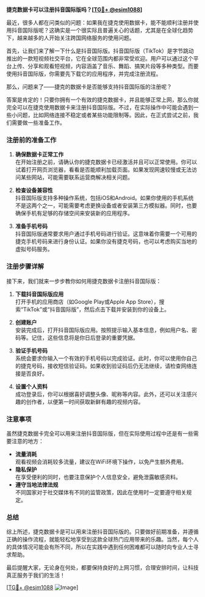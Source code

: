 **捷克数据卡可以注册抖音国际版吗？[[TG💪+ @esim1088](https://t.me/s/esim1088)]**

最近，很多人都在问类似的问题：如果我在捷克使用数据卡，能不能顺利注册并使用抖音国际版呢？这确实是一个很实际且普遍关心的话题，尤其是在全球化趋势下，越来越多的人开始关注跨国网络服务的使用问题。

首先，让我们来了解一下什么是抖音国际版。抖音国际版（TikTok）是字节跳动推出的一款短视频社交平台，它在全球范围内都非常受欢迎。用户可以通过这个平台上传、分享和观看短视频，内容涵盖了音乐、舞蹈、搞笑片段等多种类型。而要使用抖音国际版，你需要先下载它的应用程序，并完成注册流程。

那么，问题来了——捷克的数据卡是否能够支持抖音国际版的注册呢？

答案是肯定的！只要你拥有一个有效的捷克数据卡，并且能够正常上网，那么你就完全可以在捷克使用数据卡来注册抖音国际版。不过，在实际操作中可能会遇到一些小问题，比如网络连接不稳定或者某些功能限制等。因此，在正式尝试之前，我们需要做一些准备工作。

### 注册前的准备工作

1. **确保数据卡正常工作**  
   在开始注册之前，请确认你的捷克数据卡已经激活并且可以正常使用。你可以试着打开网页浏览器，看看是否能顺利加载页面。如果发现网速较慢或无法访问某些网站，可能需要联系运营商解决相关问题。

2. **检查设备兼容性**  
   抖音国际版支持多种操作系统，包括iOS和Android。如果你使用的手机系统不是这两个之一，可能需要考虑更换设备或者安装第三方模拟器。同时，也要确保手机有足够的存储空间来安装新的应用程序。

3. **准备手机号码**  
   抖音国际版通常要求用户通过手机号码进行验证。这意味着你需要一个可用的捷克手机号码来进行身份认证。如果你没有捷克号码，也可以考虑购买当地的虚拟号码服务。

### 注册步骤详解

接下来，我们就来一步步教你如何用捷克数据卡注册抖音国际版：

1. **下载抖音国际版应用**  
   打开手机的应用商店（如Google Play或Apple App Store），搜索“TikTok”或“抖音国际版”，然后点击下载并安装到你的设备上。

2. **创建账户**  
   安装完成后，打开抖音国际版应用。按照提示输入基本信息，例如用户名、密码等。记住，这些信息将是你日后登录的重要凭据。

3. **验证手机号码**  
   系统会要求你输入一个有效的手机号码以完成验证。此时，你可以使用你自己的捷克号码，接收短信验证码。如果收到验证码后仍无法继续，请检查网络连接是否良好。

4. **设置个人资料**  
   成功登录后，你可以根据喜好调整头像、昵称等内容。此外，还可以关注感兴趣的创作者，以便第一时间获取新鲜有趣的视频内容。

### 注意事项

虽然捷克数据卡完全可以用来注册抖音国际版，但在实际使用过程中还是有一些需要注意的地方：

- **流量消耗**  
   观看视频会消耗较多流量，建议在WiFi环境下操作，以免产生额外费用。
- **隐私保护**  
   在享受便利的同时，也要注意保护个人信息安全，避免泄露敏感资料。
- **遵守当地法律法规**  
   不同国家对于社交媒体有不同的监管政策，因此在使用时一定要遵守相关规定。

### 总结

综上所述，捷克数据卡是可以用来注册抖音国际版的。只要做好前期准备，并遵循正确的操作流程，就能轻松地享受到这款全球热门应用带来的乐趣。当然，每个人的具体情况可能会有所不同，所以在实践中遇到任何困难都可以随时向专业人士寻求帮助。

最后提醒大家，无论身在何处，都要保持良好的上网习惯，合理安排时间，让科技真正服务于我们的生活！

[[TG💪+ @esim1088](https://t.me/s/esim1088) ![Image](https://i.postimg.cc/4NQfJmqS/Snipaste-2025-05-13-00-14-12.png)]